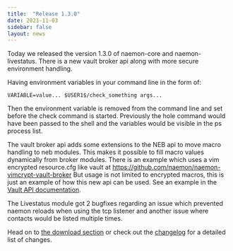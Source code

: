 ```yaml
---
title:  "Release 1.3.0"
date: 2021-11-03
sidebar: false
layout: news
---
```


Today we released the version 1.3.0 of naemon-core and naemon-livestatus. There
is a new vault broker api along with more secure environment handling.

Having environment variables in your command line in the form of:

`VARIABLE=value... $USER1$/check_something args...`

Then the environment variable is removed from the command line and set before
the check command is started. Previously the hole command would have been
passed to the shell and the variables would be visible in the ps process list.

The vault broker api adds some extensions to the NEB api to move macro handling
to neb modules. This makes it possible to fill macro values dynamically from
broker modules. There is an example which uses a vim encrypted resource.cfg like
vault at https://github.com/naemon/naemon-vimcrypt-vault-broker
But usage is not limited to encrypted macros, this is just an example of how this
new api can be used.
See an example in the [Vault API documentation](/documentation/developer/neb_broker.html).

The Livestatus module got 2 bugfixes regarding an issue which prevented naemon
reloads when using the tcp listener and another issue where contacts would be
listed multiple times.

Head on to [the download section](/download) or check out the [changelog](/documentation/usersguide/whatsnew.html) for
a detailed list of changes.
